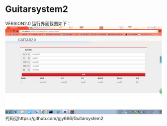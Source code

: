 # Guitarsystem2
VERSION2.0
运行界面截图如下：
![image](https://github.com/gjy666/Guitarsystem2/blob/master/picture/guitar2.png)
代码见https://github.com/gjy666/Guitarsystem2

